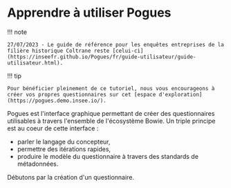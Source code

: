 # Apprendre à utiliser Pogues

!!! note

    27/07/2023 - Le guide de référence pour les enquêtes entreprises de la filière historique Coltrane reste [celui-ci](https://inseefr.github.io/Pogues/fr/guide-utilisateur/guide-utilisateur.html).

!!! tip

    Pour bénéficier pleinement de ce tutoriel, nous vous encourageons à créer vos propres questionnaires sur cet [espace d'exploration](https://pogues.demo.insee.io/).

Pogues est l'interface graphique permettant de créer des questionnaires utilisables à travers l'ensemble de l'écosystème Bowie. Un triple principe est au coeur de cette interface :

- parler le langage du concepteur,
- permettre des itérations rapides,
- produire le modèle du questionnaire à travers des standards de métadonnées.

Débutons par la création d'un questionnaire.
